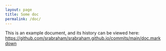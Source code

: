 ```yaml
---
layout: page
title: Some doc
permalink: /doc/
---
```


This is an example document, and its history can be viewed here:
https://github.com/srabraham/srabraham.github.io/commits/main/doc.markdown
